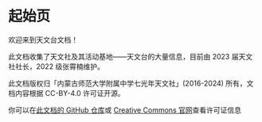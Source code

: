 # 起始页

欢迎来到天文台文档！

此文档收集了天文社及其活动基地——天文台的大量信息，目前由 2023 届天文社社长，2022 级张霄楠维护。

此文档版权归「内蒙古师范大学附属中学七光年天文社」(2016-2024) 所有，文档内容根据 CC-BY-4.0 许可证开源。

你可以在[此文档的 GitHub 仓库](https://github.com/PumpkinJui/obdocs/blob/main/LICENSE)或 [Creative Commons 官网](https://creativecommons.org/licenses/by/4.0/deed.zh-hans)查看许可证信息